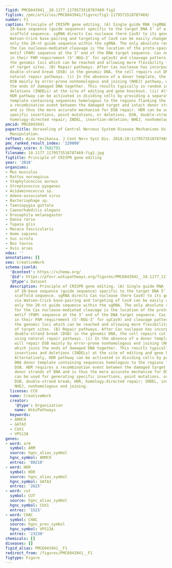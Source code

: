 ```yaml
---
figid: PMC6043941__10.1177_1179573518787469-fig1
figlink: /pmc/articles/PMC6043941/figure/fig1-1179573518787469/
number: F1
caption: Principle of CRISPR gene editing. (A) Single guide RNA (sgRNA) consists of
  20-base sequence (guide sequence) specific to the target DNA 5’ of a nonvariable
  scaffold sequence. sgRNA directs Cas nuclease (here Cas9) to its genomic locus via
  Watson-Crick base-pairing and targeting of Cas9 can be easily changed by altering
  only the 20-nt guide sequence within the sgRNA. The only absolute requirement for
  the Cas nuclease-mediated cleavage is the location of the proto-spacer adjacent
  motif (PAM) sequence at the 3’ end of the DNA target sequence. Cas nucleases differ
  in their PAM requirement (5’-NGG-3’ for spCas9) and cleavage pattern, expanding
  the genomic loci which can be reached and allowing more flexibility for the design
  of target sites. (B) Repair pathways. After Cas nuclease has incorporated a sequence-specific
  double-strand break (DSB) in the genomic DNA, the cell repairs cut DNA strand using
  natural repair pathways. (i) In the absence of a donor template, the cell will repair
  DSB mainly by error-prone nonhomologous end joining (NHEJ) pathway, which joins
  the ends of damaged DNA together. This results typically in random insertions and
  deletions (INDELs) at the site of editing and gene knockout. (ii) Alternatively,
  HDR pathway can be activated in dividing cells by providing a separate DNA donor
  template containing sequences homologous to the regions flanking the DSB. HDR requires
  a recombination event between the damaged target and intact donor strands of DNA
  and is thus the more accurate mechanism for DSB repair. HDR can be used for generating
  specific insertions, point mutations, or deletions. DSB, double-strand break; HDR,
  homology-directed repair; INDEL, insertion-deletion; NHEJ, nonhomologous end joining.
pmcid: PMC6043941
papertitle: Unraveling of Central Nervous System Disease Mechanisms Using CRISPR Genome
  Manipulation.
reftext: Aino Vesikansa. J Cent Nerv Syst Dis. 2018;10:1179573518787469.
pmc_ranked_result_index: '220008'
pathway_score: 0.7682791
filename: 10.1177_1179573518787469-fig1.jpg
figtitle: Principle of CRISPR gene editing
year: '2018'
organisms:
- Mus musculus
- Rattus norvegicus
- Staphylococcus aureus
- Streptococcus pyogenes
- Acidaminococcus sp.
- Adeno-associated virus
- Bacteriophage sp.
- Taeniopygia guttata
- Caenorhabditis elegans
- Drosophila melanogaster
- Danio rerio
- Tupaia glis
- Macaca fascicularis
- Homo sapiens
- Sus scrofa
- Bos taurus
- Ovis aries
ndex: ''
annotations: []
seo: CreativeWork
schema-jsonld:
  '@context': https://schema.org/
  '@id': https://pfocr.wikipathways.org/figures/PMC6043941__10.1177_1179573518787469-fig1.html
  '@type': Dataset
  description: Principle of CRISPR gene editing. (A) Single guide RNA (sgRNA) consists
    of 20-base sequence (guide sequence) specific to the target DNA 5’ of a nonvariable
    scaffold sequence. sgRNA directs Cas nuclease (here Cas9) to its genomic locus
    via Watson-Crick base-pairing and targeting of Cas9 can be easily changed by altering
    only the 20-nt guide sequence within the sgRNA. The only absolute requirement
    for the Cas nuclease-mediated cleavage is the location of the proto-spacer adjacent
    motif (PAM) sequence at the 3’ end of the DNA target sequence. Cas nucleases differ
    in their PAM requirement (5’-NGG-3’ for spCas9) and cleavage pattern, expanding
    the genomic loci which can be reached and allowing more flexibility for the design
    of target sites. (B) Repair pathways. After Cas nuclease has incorporated a sequence-specific
    double-strand break (DSB) in the genomic DNA, the cell repairs cut DNA strand
    using natural repair pathways. (i) In the absence of a donor template, the cell
    will repair DSB mainly by error-prone nonhomologous end joining (NHEJ) pathway,
    which joins the ends of damaged DNA together. This results typically in random
    insertions and deletions (INDELs) at the site of editing and gene knockout. (ii)
    Alternatively, HDR pathway can be activated in dividing cells by providing a separate
    DNA donor template containing sequences homologous to the regions flanking the
    DSB. HDR requires a recombination event between the damaged target and intact
    donor strands of DNA and is thus the more accurate mechanism for DSB repair. HDR
    can be used for generating specific insertions, point mutations, or deletions.
    DSB, double-strand break; HDR, homology-directed repair; INDEL, insertion-deletion;
    NHEJ, nonhomologous end joining.
  license: CC0
  name: CreativeWork
  creator:
    '@type': Organization
    name: WikiPathways
  keywords:
  - ARMC9
  - GATA3
  - CUX1
  - VPS13A
genes:
- word: arm
  symbol: ARM
  source: hgnc_alias_symbol
  hgnc_symbol: ARMC9
  entrez: '80210'
- word: HDR
  symbol: HDR
  source: hgnc_alias_symbol
  hgnc_symbol: GATA3
  entrez: '2625'
- word: cut
  symbol: CUT
  source: hgnc_alias_symbol
  hgnc_symbol: CUX1
  entrez: '1523'
- word: CHAC
  symbol: CHAC
  source: hgnc_prev_symbol
  hgnc_symbol: VPS13A
  entrez: '23230'
chemicals: []
diseases: []
figid_alias: PMC6043941__F1
redirect_from: /figures/PMC6043941__F1
figtype: Figure
---
```

